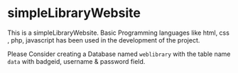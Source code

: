 # simpleLibraryWebsite
  This is a simpleLibraryWebsite. Basic Programming languages like html, css , php, javascript has been used in the development of the project.

Please Consider creating a Database named `weblibrary` with the table name `data` with badgeid, username & password field.
    
